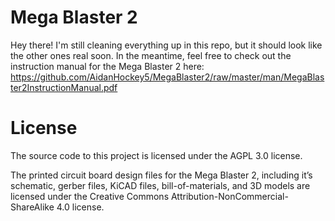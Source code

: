 # Mega Blaster 2

Hey there! I'm still cleaning everything up in this repo, but it should look like the other ones real soon. In the meantime, feel free to check out the instruction manual for the Mega Blaster 2 here: https://github.com/AidanHockey5/MegaBlaster2/raw/master/man/MegaBlaster2InstructionManual.pdf

# License
The source code to this project is licensed under the AGPL 3.0 license.

The printed circuit board design files for the Mega Blaster 2, including it’s schematic, gerber files, KiCAD files, bill-of-materials, and 3D models are licensed under the Creative Commons Attribution-NonCommercial-ShareAlike 4.0 license.
